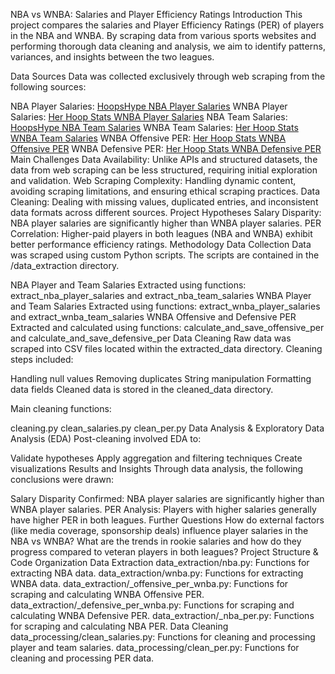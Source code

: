 NBA vs WNBA: Salaries and Player Efficiency Ratings
Introduction
This project compares the salaries and Player Efficiency Ratings (PER) of players in the NBA and WNBA. By scraping data from various sports websites and performing thorough data cleaning and analysis, we aim to identify patterns, variances, and insights between the two leagues.

Data Sources
Data was collected exclusively through web scraping from the following sources:

NBA Player Salaries: [HoopsHype NBA Player Salaries](https://hoopshype.com/salaries/players/2023-2024/)
WNBA Player Salaries: [Her Hoop Stats WNBA Player Salaries](https://herhoopstats.com/salary-cap-sheet/wnba/players/)
NBA Team Salaries: [HoopsHype NBA Team Salaries](https://hoopshype.com/salaries/2023-2024/)
WNBA Team Salaries: [Her Hoop Stats WNBA Team Salaries](https://herhoopstats.com/salary-cap-sheet/wnba/summary/2024/)
WNBA Offensive PER: [Her Hoop Stats WNBA Offensive PER](https://herhoopstats.com/salary-cap-sheet/wnba/players/)
WNBA Defensive PER: [Her Hoop Stats WNBA Defensive PER](https://herhoopstats.com/salary-cap-sheet/wnba/players/)
Main Challenges
Data Availability: Unlike APIs and structured datasets, the data from web scraping can be less structured, requiring initial exploration and validation.
Web Scraping Complexity: Handling dynamic content, avoiding scraping limitations, and ensuring ethical scraping practices.
Data Cleaning: Dealing with missing values, duplicated entries, and inconsistent data formats across different sources.
Project Hypotheses
Salary Disparity: NBA player salaries are significantly higher than WNBA player salaries.
PER Correlation: Higher-paid players in both leagues (NBA and WNBA) exhibit better performance efficiency ratings.
Methodology
Data Collection
Data was scraped using custom Python scripts. The scripts are contained in the /data_extraction directory.

NBA Player and Team Salaries
Extracted using functions: extract_nba_player_salaries and extract_nba_team_salaries
WNBA Player and Team Salaries
Extracted using functions: extract_wnba_player_salaries and extract_wnba_team_salaries
WNBA Offensive and Defensive PER
Extracted and calculated using functions: calculate_and_save_offensive_per and calculate_and_save_defensive_per
Data Cleaning
Raw data was scraped into CSV files located within the extracted_data directory. Cleaning steps included:

Handling null values
Removing duplicates
String manipulation
Formatting data fields
Cleaned data is stored in the cleaned_data directory.

Main cleaning functions:

cleaning.py
clean_salaries.py
clean_per.py
Data Analysis & Exploratory Data Analysis (EDA)
Post-cleaning involved EDA to:

Validate hypotheses
Apply aggregation and filtering techniques
Create visualizations
Results and Insights
Through data analysis, the following conclusions were drawn:

Salary Disparity Confirmed: NBA player salaries are significantly higher than WNBA player salaries.
PER Analysis: Players with higher salaries generally have higher PER in both leagues.
Further Questions
How do external factors (like media coverage, sponsorship deals) influence player salaries in the NBA vs WNBA?
What are the trends in rookie salaries and how do they progress compared to veteran players in both leagues?
Project Structure & Code Organization
Data Extraction
data_extraction/nba.py: Functions for extracting NBA data.
data_extraction/wnba.py: Functions for extracting WNBA data.
data_extraction/_offensive_per_wnba.py: Functions for scraping and calculating WNBA Offensive PER.
data_extraction/_defensive_per_wnba.py: Functions for scraping and calculating WNBA Defensive PER.
data_extraction/_nba_per.py: Functions for scraping and calculating NBA PER.
Data Cleaning
data_processing/clean_salaries.py: Functions for cleaning and processing player and team salaries.
data_processing/clean_per.py: Functions for cleaning and processing PER data.